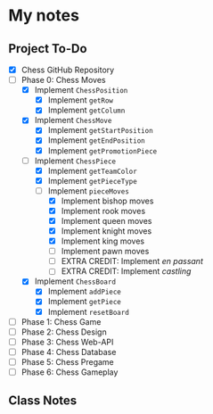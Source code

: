 # My notes

## Project To-Do
- [X] Chess GitHub Repository
- [ ] Phase 0: Chess Moves
  - [X] Implement `ChessPosition`
    - [X] Implement `getRow`
    - [X] Implement `getColumn`
  - [X] Implement `ChessMove`
    - [X] Implement `getStartPosition`
    - [X] Implement `getEndPosition`
    - [X] Implement `getPromotionPiece`
  - [ ] Implement `ChessPiece`
    - [X] Implement `getTeamColor`
    - [X] Implement `getPieceType`
    - [ ] Implement `pieceMoves`
        - [X] Implement bishop moves
        - [X] Implement rook moves
        - [X] Implement queen moves
        - [X] Implement knight moves
        - [X] Implement king moves
        - [ ] Implement pawn moves
        - [ ] EXTRA CREDIT: Implement *en passant*
        - [ ] EXTRA CREDIT: Implement *castling*
  - [X] Implement `ChessBoard`
    - [X] Implement `addPiece`
    - [X] Implement `getPiece`
    - [X] Implement `resetBoard`
- [ ] Phase 1: Chess Game
- [ ] Phase 2: Chess Design
- [ ] Phase 3: Chess Web-API
- [ ] Phase 4: Chess Database
- [ ] Phase 5: Chess Pregame
- [ ] Phase 6: Chess Gameplay

## Class Notes